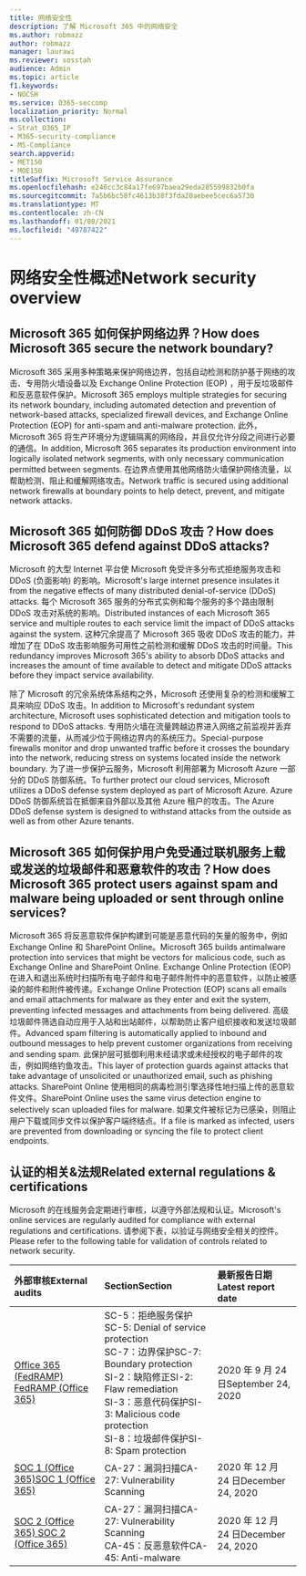 ```yaml
---
title: 网络安全性
description: 了解 Microsoft 365 中的网络安全
ms.author: robmazz
author: robmazz
manager: laurawi
ms.reviewer: sosstah
audience: Admin
ms.topic: article
f1.keywords:
- NOCSH
ms.service: O365-seccomp
localization_priority: Normal
ms.collection:
- Strat_O365_IP
- M365-security-compliance
- MS-Compliance
search.appverid:
- MET150
- MOE150
titleSuffix: Microsoft Service Assurance
ms.openlocfilehash: e246cc3c84a17fe697baea29eda285599832b0fa
ms.sourcegitcommit: 7a5b6bc58fc4613b38f3fda20aebee5cec6a5730
ms.translationtype: MT
ms.contentlocale: zh-CN
ms.lasthandoff: 01/08/2021
ms.locfileid: "49787422"
---
```

# <a name="network-security-overview"></a><span data-ttu-id="adbf2-103">网络安全性概述</span><span class="sxs-lookup"><span data-stu-id="adbf2-103">Network security overview</span></span>

## <a name="how-does-microsoft-365-secure-the-network-boundary"></a><span data-ttu-id="adbf2-104">Microsoft 365 如何保护网络边界？</span><span class="sxs-lookup"><span data-stu-id="adbf2-104">How does Microsoft 365 secure the network boundary?</span></span>

<span data-ttu-id="adbf2-105">Microsoft 365 采用多种策略来保护网络边界，包括自动检测和防护基于网络的攻击、专用防火墙设备以及 Exchange Online Protection (EOP) ，用于反垃圾邮件和反恶意软件保护。</span><span class="sxs-lookup"><span data-stu-id="adbf2-105">Microsoft 365 employs multiple strategies for securing its network boundary, including automated detection and prevention of network-based attacks, specialized firewall devices, and Exchange Online Protection (EOP) for anti-spam and anti-malware protection.</span></span> <span data-ttu-id="adbf2-106">此外，Microsoft 365 将生产环境分为逻辑隔离的网络段，并且仅允许分段之间进行必要的通信。</span><span class="sxs-lookup"><span data-stu-id="adbf2-106">In addition, Microsoft 365 separates its production environment into logically isolated network segments, with only necessary communication permitted between segments.</span></span> <span data-ttu-id="adbf2-107">在边界点使用其他网络防火墙保护网络流量，以帮助检测、阻止和缓解网络攻击。</span><span class="sxs-lookup"><span data-stu-id="adbf2-107">Network traffic is secured using additional network firewalls at boundary points to help detect, prevent, and mitigate network attacks.</span></span>

## <a name="how-does-microsoft-365-defend-against-ddos-attacks"></a><span data-ttu-id="adbf2-108">Microsoft 365 如何防御 DDoS 攻击？</span><span class="sxs-lookup"><span data-stu-id="adbf2-108">How does Microsoft 365 defend against DDoS attacks?</span></span>

<span data-ttu-id="adbf2-109">Microsoft 的大型 Internet 平台使 Microsoft 免受许多分布式拒绝服务攻击和 DDoS (负面影响) 的影响。</span><span class="sxs-lookup"><span data-stu-id="adbf2-109">Microsoft's large internet presence insulates it from the negative effects of many distributed denial-of-service (DDoS) attacks.</span></span> <span data-ttu-id="adbf2-110">每个 Microsoft 365 服务的分布式实例和每个服务的多个路由限制 DDoS 攻击对系统的影响。</span><span class="sxs-lookup"><span data-stu-id="adbf2-110">Distributed instances of each Microsoft 365 service and multiple routes to each service limit the impact of DDoS attacks against the system.</span></span> <span data-ttu-id="adbf2-111">这种冗余提高了 Microsoft 365 吸收 DDoS 攻击的能力，并增加了在 DDoS 攻击影响服务可用性之前检测和缓解 DDoS 攻击的时间量。</span><span class="sxs-lookup"><span data-stu-id="adbf2-111">This redundancy improves Microsoft 365's ability to absorb DDoS attacks and increases the amount of time available to detect and mitigate DDoS attacks before they impact service availability.</span></span>

<span data-ttu-id="adbf2-112">除了 Microsoft 的冗余系统体系结构之外，Microsoft 还使用复杂的检测和缓解工具来响应 DDoS 攻击。</span><span class="sxs-lookup"><span data-stu-id="adbf2-112">In addition to Microsoft's redundant system architecture, Microsoft uses sophisticated detection and mitigation tools to respond to DDoS attacks.</span></span> <span data-ttu-id="adbf2-113">专用防火墙在流量跨越边界进入网络之前监视并丢弃不需要的流量，从而减少位于网络边界内的系统压力。</span><span class="sxs-lookup"><span data-stu-id="adbf2-113">Special-purpose firewalls monitor and drop unwanted traffic before it crosses the boundary into the network, reducing stress on systems located inside the network boundary.</span></span> <span data-ttu-id="adbf2-114">为了进一步保护云服务，Microsoft 利用部署为 Microsoft Azure 一部分的 DDoS 防御系统。</span><span class="sxs-lookup"><span data-stu-id="adbf2-114">To further protect our cloud services, Microsoft utilizes a DDoS defense system deployed as part of Microsoft Azure.</span></span> <span data-ttu-id="adbf2-115">Azure DDoS 防御系统旨在抵御来自外部以及其他 Azure 租户的攻击。</span><span class="sxs-lookup"><span data-stu-id="adbf2-115">The Azure DDoS defense system is designed to withstand attacks from the outside as well as from other Azure tenants.</span></span>

## <a name="how-does-microsoft-365-protect-users-against-spam-and-malware-being-uploaded-or-sent-through-online-services"></a><span data-ttu-id="adbf2-116">Microsoft 365 如何保护用户免受通过联机服务上载或发送的垃圾邮件和恶意软件的攻击？</span><span class="sxs-lookup"><span data-stu-id="adbf2-116">How does Microsoft 365 protect users against spam and malware being uploaded or sent through online services?</span></span>

<span data-ttu-id="adbf2-117">Microsoft 365 将反恶意软件保护构建到可能是恶意代码的矢量的服务中，例如 Exchange Online 和 SharePoint Online。</span><span class="sxs-lookup"><span data-stu-id="adbf2-117">Microsoft 365 builds antimalware protection into services that might be vectors for malicious code, such as Exchange Online and SharePoint Online.</span></span> <span data-ttu-id="adbf2-118">Exchange Online Protection (EOP) 在进入和退出系统时扫描所有电子邮件和电子邮件附件中的恶意软件，以防止被感染的邮件和附件被传递。</span><span class="sxs-lookup"><span data-stu-id="adbf2-118">Exchange Online Protection (EOP) scans all emails and email attachments for malware as they enter and exit the system, preventing infected messages and attachments from being delivered.</span></span> <span data-ttu-id="adbf2-119">高级垃圾邮件筛选自动应用于入站和出站邮件，以帮助防止客户组织接收和发送垃圾邮件。</span><span class="sxs-lookup"><span data-stu-id="adbf2-119">Advanced spam filtering is automatically applied to inbound and outbound messages to help prevent customer organizations from receiving and sending spam.</span></span> <span data-ttu-id="adbf2-120">此保护层可抵御利用未经请求或未经授权的电子邮件的攻击，例如网络钓鱼攻击。</span><span class="sxs-lookup"><span data-stu-id="adbf2-120">This layer of protection guards against attacks that take advantage of unsolicited or unauthorized email, such as phishing attacks.</span></span> <span data-ttu-id="adbf2-121">SharePoint Online 使用相同的病毒检测引擎选择性地扫描上传的恶意软件文件。</span><span class="sxs-lookup"><span data-stu-id="adbf2-121">SharePoint Online uses the same virus detection engine to selectively scan uploaded files for malware.</span></span> <span data-ttu-id="adbf2-122">如果文件被标记为已感染，则阻止用户下载或同步文件以保护客户端终结点。</span><span class="sxs-lookup"><span data-stu-id="adbf2-122">If a file is marked as infected, users are prevented from downloading or syncing the file to protect client endpoints.</span></span>

## <a name="related-external-regulations--certifications"></a><span data-ttu-id="adbf2-123">认证的相关&法规</span><span class="sxs-lookup"><span data-stu-id="adbf2-123">Related external regulations & certifications</span></span>

<span data-ttu-id="adbf2-124">Microsoft 的在线服务会定期进行审核，以遵守外部法规和认证。</span><span class="sxs-lookup"><span data-stu-id="adbf2-124">Microsoft's online services are regularly audited for compliance with external regulations and certifications.</span></span> <span data-ttu-id="adbf2-125">请参阅下表，以验证与网络安全相关的控件。</span><span class="sxs-lookup"><span data-stu-id="adbf2-125">Please refer to the following table for validation of controls related to network security.</span></span>

| <span data-ttu-id="adbf2-126">**外部审核**</span><span class="sxs-lookup"><span data-stu-id="adbf2-126">**External audits**</span></span> | <span data-ttu-id="adbf2-127">**Section**</span><span class="sxs-lookup"><span data-stu-id="adbf2-127">**Section**</span></span> | <span data-ttu-id="adbf2-128">**最新报告日期**</span><span class="sxs-lookup"><span data-stu-id="adbf2-128">**Latest report date**</span></span> |
|:--------------------|:------------|:-----------------------|
| [<span data-ttu-id="adbf2-129">Office 365 (FedRAMP) </span><span class="sxs-lookup"><span data-stu-id="adbf2-129">FedRAMP (Office 365)</span></span>](https://compliance.microsoft.com/compliancemanager) | <span data-ttu-id="adbf2-130">SC-5：拒绝服务保护</span><span class="sxs-lookup"><span data-stu-id="adbf2-130">SC-5: Denial of service protection</span></span> <br> <span data-ttu-id="adbf2-131">SC-7：边界保护</span><span class="sxs-lookup"><span data-stu-id="adbf2-131">SC-7: Boundary protection</span></span> <br> <span data-ttu-id="adbf2-132">SI-2：缺陷修正</span><span class="sxs-lookup"><span data-stu-id="adbf2-132">SI-2: Flaw remediation</span></span> <br> <span data-ttu-id="adbf2-133">SI-3：恶意代码保护</span><span class="sxs-lookup"><span data-stu-id="adbf2-133">SI-3: Malicious code protection</span></span> <br> <span data-ttu-id="adbf2-134">SI-8：垃圾邮件保护</span><span class="sxs-lookup"><span data-stu-id="adbf2-134">SI-8: Spam protection</span></span> | <span data-ttu-id="adbf2-135">2020 年 9 月 24 日</span><span class="sxs-lookup"><span data-stu-id="adbf2-135">September 24, 2020</span></span> |
| [<span data-ttu-id="adbf2-136">SOC 1 (Office 365)</span><span class="sxs-lookup"><span data-stu-id="adbf2-136">SOC 1 (Office 365)</span></span>](https://servicetrust.microsoft.com/ViewPage/MSComplianceGuideV3?command=Download&downloadType=Document&downloadId=90df3f9c-3aaf-4dbf-99d0-ca9f2991721b&tab=7027ead0-3d6b-11e9-b9e1-290b1eb4cdeb&docTab=7027ead0-3d6b-11e9-b9e1-290b1eb4cdeb_SOC_%2F_SSAE_16_Reports) | <span data-ttu-id="adbf2-137">CA-27：漏洞扫描</span><span class="sxs-lookup"><span data-stu-id="adbf2-137">CA-27: Vulnerability Scanning</span></span> | <span data-ttu-id="adbf2-138">2020 年 12 月 24 日</span><span class="sxs-lookup"><span data-stu-id="adbf2-138">December 24, 2020</span></span> |
| [<span data-ttu-id="adbf2-139">SOC 2 (Office 365) </span><span class="sxs-lookup"><span data-stu-id="adbf2-139">SOC 2 (Office 365)</span></span>](https://servicetrust.microsoft.com/ViewPage/MSComplianceGuideV3?command=Download&downloadType=Document&downloadId=a73c1738-7892-42b7-acd3-87b6371c53f6&tab=7027ead0-3d6b-11e9-b9e1-290b1eb4cdeb&docTab=7027ead0-3d6b-11e9-b9e1-290b1eb4cdeb_SOC_%2F_SSAE_16_Reports) | <span data-ttu-id="adbf2-140">CA-27：漏洞扫描</span><span class="sxs-lookup"><span data-stu-id="adbf2-140">CA-27: Vulnerability Scanning</span></span> <br> <span data-ttu-id="adbf2-141">CA-45：反恶意软件</span><span class="sxs-lookup"><span data-stu-id="adbf2-141">CA-45: Anti-malware</span></span> | <span data-ttu-id="adbf2-142">2020 年 12 月 24 日</span><span class="sxs-lookup"><span data-stu-id="adbf2-142">December 24, 2020</span></span> |
